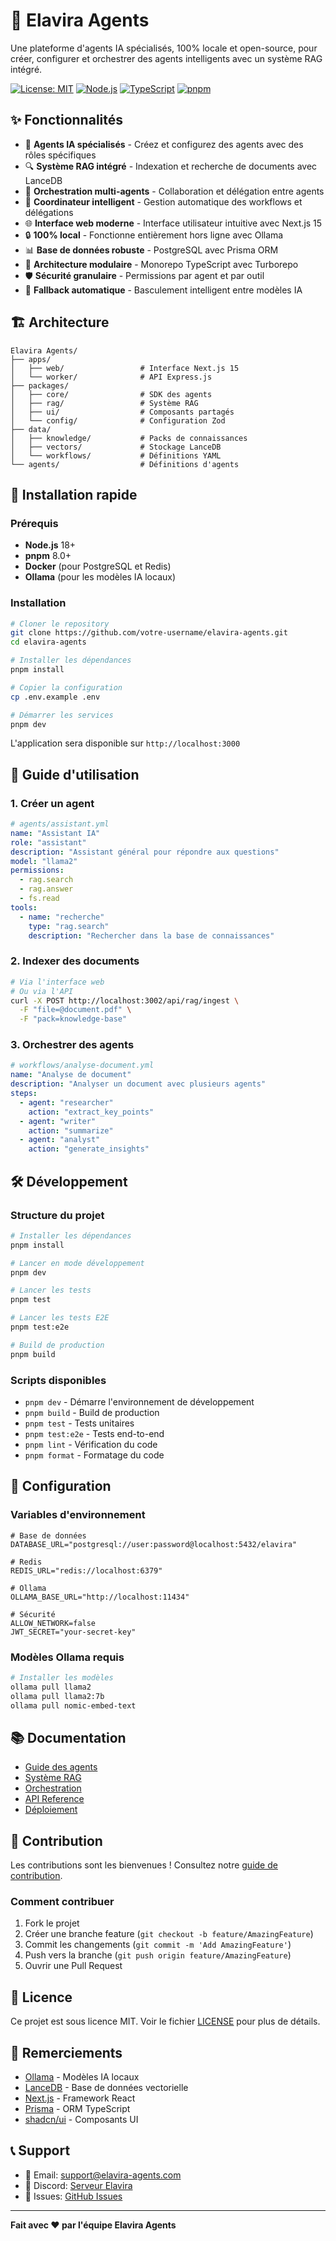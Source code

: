 # 🤖 Elavira Agents

Une plateforme d'agents IA spécialisés, 100% locale et open-source, pour créer, configurer et orchestrer des agents intelligents avec un système RAG intégré.

[![License: MIT](https://img.shields.io/badge/License-MIT-yellow.svg)](https://opensource.org/licenses/MIT)
[![Node.js](https://img.shields.io/badge/Node.js-18+-green.svg)](https://nodejs.org/)
[![TypeScript](https://img.shields.io/badge/TypeScript-5.0+-blue.svg)](https://www.typescriptlang.org/)
[![pnpm](https://img.shields.io/badge/pnpm-8.0+-orange.svg)](https://pnpm.io/)

## ✨ Fonctionnalités

- 🤖 **Agents IA spécialisés** - Créez et configurez des agents avec des rôles spécifiques
- 🔍 **Système RAG intégré** - Indexation et recherche de documents avec LanceDB
- 🎯 **Orchestration multi-agents** - Collaboration et délégation entre agents
- 🚀 **Coordinateur intelligent** - Gestion automatique des workflows et délégations
- 🌐 **Interface web moderne** - Interface utilisateur intuitive avec Next.js 15
- 🔒 **100% local** - Fonctionne entièrement hors ligne avec Ollama
- 📊 **Base de données robuste** - PostgreSQL avec Prisma ORM
- 🚀 **Architecture modulaire** - Monorepo TypeScript avec Turborepo
- 🛡️ **Sécurité granulaire** - Permissions par agent et par outil
- 🔄 **Fallback automatique** - Basculement intelligent entre modèles IA

## 🏗️ Architecture

```
Elavira Agents/
├── apps/
│   ├── web/                 # Interface Next.js 15
│   └── worker/              # API Express.js
├── packages/
│   ├── core/                # SDK des agents
│   ├── rag/                 # Système RAG
│   ├── ui/                  # Composants partagés
│   └── config/              # Configuration Zod
├── data/
│   ├── knowledge/           # Packs de connaissances
│   ├── vectors/             # Stockage LanceDB
│   └── workflows/           # Définitions YAML
└── agents/                  # Définitions d'agents
```

## 🚀 Installation rapide

### Prérequis

- **Node.js** 18+ 
- **pnpm** 8.0+
- **Docker** (pour PostgreSQL et Redis)
- **Ollama** (pour les modèles IA locaux)

### Installation

```bash
# Cloner le repository
git clone https://github.com/votre-username/elavira-agents.git
cd elavira-agents

# Installer les dépendances
pnpm install

# Copier la configuration
cp .env.example .env

# Démarrer les services
pnpm dev
```

L'application sera disponible sur `http://localhost:3000`

## 📖 Guide d'utilisation

### 1. Créer un agent

```yaml
# agents/assistant.yml
name: "Assistant IA"
role: "assistant"
description: "Assistant général pour répondre aux questions"
model: "llama2"
permissions:
  - rag.search
  - rag.answer
  - fs.read
tools:
  - name: "recherche"
    type: "rag.search"
    description: "Rechercher dans la base de connaissances"
```

### 2. Indexer des documents

```bash
# Via l'interface web
# Ou via l'API
curl -X POST http://localhost:3002/api/rag/ingest \
  -F "file=@document.pdf" \
  -F "pack=knowledge-base"
```

### 3. Orchestrer des agents

```yaml
# workflows/analyse-document.yml
name: "Analyse de document"
description: "Analyser un document avec plusieurs agents"
steps:
  - agent: "researcher"
    action: "extract_key_points"
  - agent: "writer"
    action: "summarize"
  - agent: "analyst"
    action: "generate_insights"
```

## 🛠️ Développement

### Structure du projet

```bash
# Installer les dépendances
pnpm install

# Lancer en mode développement
pnpm dev

# Lancer les tests
pnpm test

# Lancer les tests E2E
pnpm test:e2e

# Build de production
pnpm build
```

### Scripts disponibles

- `pnpm dev` - Démarre l'environnement de développement
- `pnpm build` - Build de production
- `pnpm test` - Tests unitaires
- `pnpm test:e2e` - Tests end-to-end
- `pnpm lint` - Vérification du code
- `pnpm format` - Formatage du code

## 🔧 Configuration

### Variables d'environnement

```env
# Base de données
DATABASE_URL="postgresql://user:password@localhost:5432/elavira"

# Redis
REDIS_URL="redis://localhost:6379"

# Ollama
OLLAMA_BASE_URL="http://localhost:11434"

# Sécurité
ALLOW_NETWORK=false
JWT_SECRET="your-secret-key"
```

### Modèles Ollama requis

```bash
# Installer les modèles
ollama pull llama2
ollama pull llama2:7b
ollama pull nomic-embed-text
```

## 📚 Documentation

- [Guide des agents](./docs/agents.md)
- [Système RAG](./docs/rag.md)
- [Orchestration](./docs/orchestration.md)
- [API Reference](./docs/api.md)
- [Déploiement](./docs/deployment.md)

## 🤝 Contribution

Les contributions sont les bienvenues ! Consultez notre [guide de contribution](./CONTRIBUTING.md).

### Comment contribuer

1. Fork le projet
2. Créer une branche feature (`git checkout -b feature/AmazingFeature`)
3. Commit les changements (`git commit -m 'Add AmazingFeature'`)
4. Push vers la branche (`git push origin feature/AmazingFeature`)
5. Ouvrir une Pull Request

## 📄 Licence

Ce projet est sous licence MIT. Voir le fichier [LICENSE](./LICENSE) pour plus de détails.

## 🙏 Remerciements

- [Ollama](https://ollama.ai/) - Modèles IA locaux
- [LanceDB](https://lancedb.github.io/lancedb/) - Base de données vectorielle
- [Next.js](https://nextjs.org/) - Framework React
- [Prisma](https://www.prisma.io/) - ORM TypeScript
- [shadcn/ui](https://ui.shadcn.com/) - Composants UI

## 📞 Support

- 📧 Email: support@elavira-agents.com
- 💬 Discord: [Serveur Elavira](https://discord.gg/elavira)
- 🐛 Issues: [GitHub Issues](https://github.com/votre-username/elavira-agents/issues)

---

**Fait avec ❤️ par l'équipe Elavira Agents**
